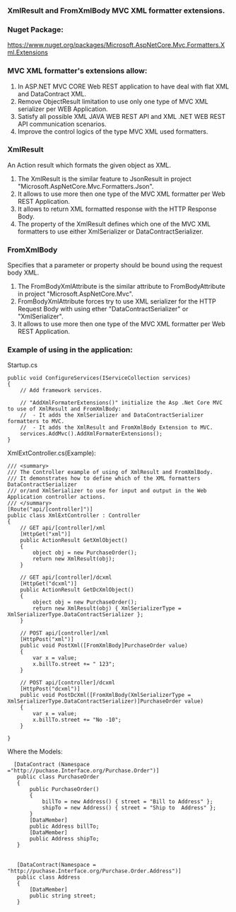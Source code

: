 ### XmlResult and FromXmlBody MVC XML formatter extensions.

### Nuget Package: 
https://www.nuget.org/packages/Microsoft.AspNetCore.Mvc.Formatters.Xml.Extensions 

###  MVC XML formatter's extensions allow:

1. In ASP.NET MVC CORE Web REST application to have deal with flat XML and DataContract XML.
2. Remove ObjectResult limitation to use only one type of MVC XML serializer per WEB Application. 
3. Satisfy all possible XML JAVA WEB REST API and XML .NET WEB REST API communication scenarios.
4. Improve the control logics of the type MVC XML used formatters.

### XmlResult
An Action result which formats the given object as XML.

1. The XmlResult is the similar feature to JsonResult in project "Microsoft.AspNetCore.Mvc.Formatters.Json".
2. It allows to use more then one type of the MVC XML formatter per Web REST Application.
3. It allows to return XML formatted response with the HTTP Response Body. 
4. The property of the XmlResult defines which one of the MVC XML formatters to use either XmlSerializer or DataContractSerializer.

### FromXmlBody 
Specifies that a parameter or property should be bound using the request body XML.

1. The FromBodyXmlAttribute is the similar attribute to FromBodyAttribute in project "Microsoft.AspNetCore.Mvc".
2. FromBodyXmlAttribute forces try to use XML serializer for the HTTP Request Body with using ether "DataContractSerializer" or "XmlSerializer".
3. It allows to use more then one type of the MVC XML formatter per Web REST Application.

### Example of using in the application:

Startup.cs
```
public void ConfigureServices(IServiceCollection services)
{
    // Add framework services.

    // "AddXmlFormaterExtensions()" initialize the Asp .Net Core MVC to use of XmlResult and FromXmlBody:
    //  - It adds the XmlSerializer and DataContractSerializer formatters to MVC.
    //  - It adds the XmlResult and FromXmlBody Extension to MVC.
    services.AddMvc().AddXmlFormaterExtensions(); 
} 
```
XmlExtController.cs(Example): 
```
/// <summary>
/// The Controller example of using of XmlResult and FromXmlBody.
/// It demonstrates how to define which of the XML formatters DataContractSerializer
/// or/and XmlSerializer to use for input and output in the Web Application controller actions.
/// </summary>
[Route("api/[controller]")]
public class XmlExtController : Controller
{
    // GET api/[controller]/xml
    [HttpGet("xml")]
    public ActionResult GetXmlObject()
    {
        object obj = new PurchaseOrder();
        return new XmlResult(obj);
    }

    // GET api/[controller]/dcxml
    [HttpGet("dcxml")]
    public ActionResult GetDcXmlObject()
    {
        object obj = new PurchaseOrder();
        return new XmlResult(obj) { XmlSerializerType = XmlSerializerType.DataContractSerializer };
    }

    // POST api/[controller]/xml
    [HttpPost("xml")]
    public void PostXml([FromXmlBody]PurchaseOrder value)
    {
        var x = value;
        x.billTo.street += " 123";
    }

    // POST api/[controller]/dcxml
    [HttpPost("dcxml")]
    public void PostDcXml([FromXmlBody(XmlSerializerType = XmlSerializerType.DataContractSerializer)]PurchaseOrder value)
    {
        var x = value;
        x.billTo.street += "No -10";
    }

}   
```
Where the Models:

 ```
   [DataContract (Namespace ="http://puchase.Interface.org/Purchase.Order")]
    public class PurchaseOrder
    {
        public PurchaseOrder()
        {
            billTo = new Address() { street = "Bill to Address" };
            shipTo = new Address() { street = "Ship to  Address" };
        }
        [DataMember]
        public Address billTo;
        [DataMember]
        public Address shipTo;
    }

　
    [DataContract(Namespace = "http://puchase.Interface.org/Purchase.Order.Address")]
    public class Address
    {
        [DataMember]
        public string street;
    } 
```
